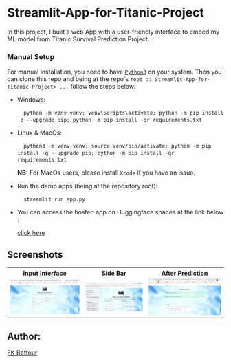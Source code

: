 # Streamlit-App-for-Titanic-Project

In this project, I built a web App with a user-friendly interface to embed my ML model from Titanic Survival Prediction Project.

### Manual Setup

For manual installation, you need to have [`Python3`](https://www.python.org/) on your system. Then you can clone this repo and being at the repo's `root :: Streamlit-App-for-Titanic-Project> ...`  follow the steps below:

- Windows:
        
        python -m venv venv; venv\Scripts\activate; python -m pip install -q --upgrade pip; python -m pip install -qr requirements.txt  

- Linux & MacOs:
        
        python3 -m venv venv; source venv/bin/activate; python -m pip install -q --upgrade pip; python -m pip install -qr requirements.txt  

    **NB:** For MacOs users, please install `Xcode` if you have an issue.



- Run the demo apps (being at the repository root):

        streamlit run app.py

- You can access the hosted app on Huggingface spaces at the link below :
        
    [click here](https://huggingface.co/spaces/FKBaffour/Streamlit-App-for-Titanic-Survival-Prediction)
        
## Screenshots

<table>
    <tr>
        <th>Input Interface</th>
        <th>Side Bar</th>
        <th>After Prediction</th>
    </tr>
    <tr>
        <td><img src="./images/screen3.png"/></td>
        <td><img src="./images/screen1.png"/></td>
        <td><img src="./images/screen2.png"/></td>
    </tr>
</table>

## Author:
[FK Baffour](https://www.linkedin.com/in/frank-kyei-baffour-403b60100/)

